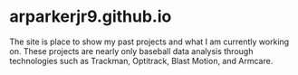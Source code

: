 # arparkerjr9.github.io

The site is place to show my past projects and what I am currently working on. These projects are nearly only baseball data analysis through technologies such as Trackman, Optitrack, Blast Motion, and Armcare.
